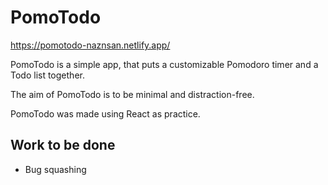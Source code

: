 # PomoTodo

https://pomotodo-naznsan.netlify.app/

PomoTodo is a simple app, that puts a customizable Pomodoro timer and a Todo list together.

The aim of PomoTodo is to be minimal and distraction-free.

PomoTodo was made using React as practice.


## Work to be done
* Bug squashing
